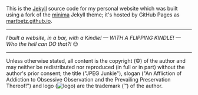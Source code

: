 This is the [Jekyll](https://jekyllrb.com) source code for my personal website which was built using a fork of the [minima](https://github.com/jekyll/minima) Jekyll theme; it's hosted by GitHub Pages as [martbetz.github.io](martbetz.github.io).

---

_I built a website, in a bar, with a Kindle! — WITH A FLIPPING KINDLE! — Who the hell can DO that?!_ 😉

---

Unless otherwise stated, all content is the copyright (©) of the author and may neither be redistributed nor reproduced (in full or in part) without the author's prior consent; the title ("JPEG Junkie"), slogan ("An Affliction of Addiction to Obsessive Observation and the Prevailing Preservation Thereof!") and logo (<img src="/favicon.ico" alt="logo">) are the trademark (™) of the author.
